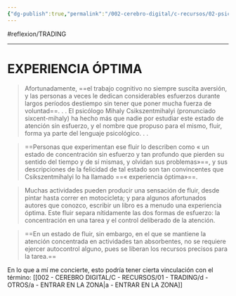 ```yaml
---
{"dg-publish":true,"permalink":"/002-cerebro-digital/c-recursos/02-psicologia/a-libros/01-piensa-rapido-piensa-despacio/a2b1-experiencia-optima/"}
---
```


#reflexion/TRADING 

---
# EXPERIENCIA ÓPTIMA
>Afortunadamente, ==el trabajo cognitivo no siempre suscita aversión, y las personas a veces le dedican considerables esfuerzos durante largos períodos destiempo sin tener que poner mucha fuerza de voluntad==. . .
> El psicólogo Mihaly Csikszentmihalyi (pronunciado sixcent-mihaly) ha hecho más que nadie por estudiar este estado de atención sin esfuerzo, y el nombre que propuso para el mismo, fluir, forma ya parte del lenguaje psicológico. . .

> ==Personas que experimentan ese fluir lo describen como « un estado de concentración sin esfuerzo y tan profundo que pierden su sentido del tiempo y de sí mismas, y olvidan sus problemas»==, y sus descripciones de la felicidad de tal estado son tan convincentes que Csikszentmihalyi lo ha llamado ==« experiencia óptima»==.

> Muchas actividades pueden producir una sensación de fluir, desde pintar hasta correr en motocicleta; y para algunos afortunados autores que conozco, escribir un libro es a menudo una experiencia óptima. Este fluir separa nítidamente las dos formas de esfuerzo: la concentración en una tarea y el control deliberado de la atención.

>==En un estado de fluir, sin embargo, en el que se mantiene la atención concentrada en actividades tan absorbentes, no se requiere ejercer autocontrol alguno, pues se liberan los recursos precisos para la tarea.==

En lo que a mí me concierte, esto podría tener cierta vinculación con el término: [[002 - CEREBRO DIGITAL/C - RECURSOS/01 - TRADING/d - OTROS/a - ENTRAR EN LA ZONA\|a - ENTRAR EN LA ZONA]]